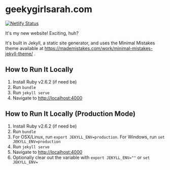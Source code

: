 # geekygirlsarah.com

[![Netlify Status](https://api.netlify.com/api/v1/badges/6b9259db-5daa-4714-99ae-c5a627fc5fae/deploy-status)](https://app.netlify.com/sites/geekygirlsarah/deploys)

It's my new website! Exciting, huh?

It's built in Jekyll, a static site generator, and uses the Minimal Mistakes theme available at 
https://mademistakes.com/work/minimal-mistakes-jekyll-theme/ .

## How to Run It Locally

1) Install Ruby v2.6.2 (if need be)
1) Run `bundle`
1) Run `jekyll serve`
1) Navigate to [http://localhost:4000](http://localhost:4000)

## How to Run It Locally (Production Mode)

1) Install Ruby v2.6.2 (if need be)
1) Run `bundle`
1) For OSX/Linux, run `export JEKYLL_ENV=production`. For Windows, run `set JEKYLL_ENV=production`
1) Run `jekyll serve`
1) Navigate to [http://localhost:4000](http://localhost:4000)
1) Optionally clear out the variable with `export JEKYLL_ENV=""` or `set JEKYLL_ENV=`

